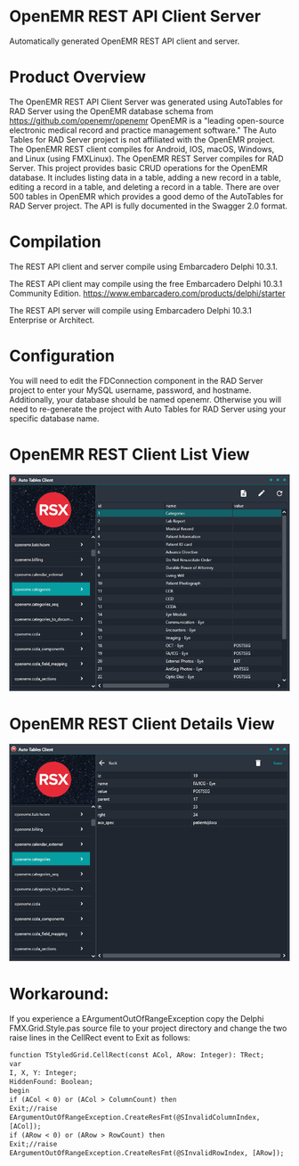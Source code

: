 # OpenEMR REST API Client Server
Automatically generated OpenEMR REST API client and server.

# Product Overview
The OpenEMR REST API Client Server was generated using AutoTables for RAD Server using the OpenEMR database schema from https://github.com/openemr/openemr OpenEMR is a "leading open-source electronic medical record and practice management software." The Auto Tables for RAD Server project is not affiliated with the OpenEMR project. The OpenEMR REST client compiles for Android, IOS, macOS, Windows, and Linux (using FMXLinux). The OpenEMR REST Server compiles for RAD Server. This project provides basic CRUD operations for the OpenEMR database. It includes listing data in a table, adding a new record in a table, editing a record in a table, and deleting a record in a table. There are over 500 tables in OpenEMR which provides a good demo of the AutoTables for RAD Server project. The API is fully documented in the Swagger 2.0 format.

# Compilation

The REST API client and server compile using Embarcadero Delphi 10.3.1.

The REST API client may compile using the free Embarcadero Delphi 10.3.1 Community Edition.
https://www.embarcadero.com/products/delphi/starter

The REST API server will compile using Embarcadero Delphi 10.3.1 Enterprise or Architect.

# Configuration
You will need to edit the FDConnection component in the RAD Server project to enter your MySQL username, password, and hostname. Additionally, your database should be named openemr. Otherwise you will need to re-generate the project with Auto Tables for RAD Server using your specific database name.


# OpenEMR REST Client List View
![Alt text](Screenshots/list.jpg?raw=true "List View")

# OpenEMR REST Client Details View
![Alt text](Screenshots/detail.jpg?raw=true "Detail View")

# Workaround:

If you experience a EArgumentOutOfRangeException copy the Delphi FMX.Grid.Style.pas source file to your project directory and change the two raise lines in the CellRect event to Exit as follows:

```
function TStyledGrid.CellRect(const ACol, ARow: Integer): TRect;
var
I, X, Y: Integer;
HiddenFound: Boolean;
begin
if (ACol < 0) or (ACol > ColumnCount) then
Exit;//raise EArgumentOutOfRangeException.CreateResFmt(@SInvalidColumnIndex, [ACol]);
if (ARow < 0) or (ARow > RowCount) then
Exit;//raise EArgumentOutOfRangeException.CreateResFmt(@SInvalidRowIndex, [ARow]);
```
